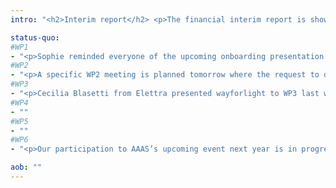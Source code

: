 ```yaml
---
intro: "<h2>Interim report</h2> <p>The financial interim report is showing an important delay in spendings from almost all partners. The different reasons and solutions for this were discussed:</p> <ul> <li>Some partners don’t book all the PMs that people actually spent on the project, which can be due to a lack of experience with EU projects and can be fixed.</li> <li>Concerning recruitment processes:</li> <ul> <li>Good candidates for ExPaNDS need data management knowledge, PaN knowledge and SW development skills, which is scarce. Some leads to solve this were mentioned like focusing on one requirement per application and selecting the most eager to learn. </li> <li>The UK in particular is observing a scarcity of candidates, likely due to Brexit. </li> <li>COVID has impacted administrative teams, some partners reporting that recruitment was frozen for a period or at least put on low-priority for them to be able to focus on regulating home office.</li> <li>COVID has also reduced the number of applicants for some partners. It is now getting better, with even a lot more applicants e.g. for PSI: scientists who want to shift to data and data experts wanting to be more involved in science, both partly due to current events.</li></ul> <li>Concerning the involvement of existing staff:</li> <ul> <li>COVID made it difficult for some partners to properly integrate new recruits and get them to understand the specificities of PaN instruments from home.</li> <li> COVID also impacted the involvement of the staff working in home office while having to care for their children, which after a few months can be really significant. </li> <li>Meeting F2F gives drive and enthusiasm to people, and again after a few months, the lack of it starts to show.</li> <li>Finally and most importantly, for several partners the IT staff in charge of ExPaNDS-like developments is also in charge of switching their facility’s business model to remote access in general, and in particular remote access to users for beamlines. Their dedication to ExPaNDS was reduced to focus more on these additional urgent new services.</li></ul> </ul> <p>On the technical level and on a more positive note, we start to see the benefits of the current paradigm shift, which is accelerating the uptake of remote analysis, cloud computing and open data. Several partners opened datasets to accelerate COVID research which paves the way to what we are working to achieve with ExPaNDS. More engagement from the users with remote analysis is also perceived. To make these opportunities more concrete, all WPs are to focus on actual examples and how to highlight them and use them for ExPaNDS. </p> <p>Overall the PEB is confident we will reach our engagements by the end of the project, with small readjustments of the work to be achieved that we will keep monitoring as the COVID situation keeps evolving. </p><p> For the upcoming Collaboration Board meeting, Daniel will be presenting the progress highlights for WP2, 3 and 4 and Isabelle the ones for WP5 and WP6. A first version of the presentations will be shared with Patrick by Friday. The message to the CB regarding underspending will be that it can be fixed, with a plan and objectives for mid-term review.</p> <h2>Other transverse topics</h2> <p>Daniel exposed his suggestion for a technical coordination workshop with PaNOSC in September, which he has been discussing with Jamie. The main objective is to make every technical contributor to both projects know each other and discuss on common works, in particular the PaN portal deployment. A small section on COVID is also planned to share risks and opportunities (like we did today) and finally an extra feature would be to have a measure of the capacity of each facility in terms of data production, HPC, etc, as PaNOSC does.</p><p>The idea to add an ‘open space format’ to the agenda was suggested. Isabelle and Kat assured Daniel of their support for the organisation of this event. </p> <p>All other also support the workshop and the 22nd of September was chosen for its date. Two expected outcomes were mentioned so far: a list of technical people and a technical topic for the next workshop. Daniel is building the Indico page and plans to send it around asap.</p> <p>Regarding Andrey’s suggestion to use IPFS as a data transfer solution for ExPaNDS, the technology is very interesting and at the same time seems out-of-scope for now, the project focusing first on delivering what is in the DoW. It would be an interesting topic for a possible webinar though, if Andrey agrees to present his findings. Sophie will talk to him.</p>"

status-quo:
#WP1
- "<p>Sophie reminded everyone of the upcoming onboarding presentation by Diego next week (15/07/2020).</p>"
#WP2
- "<p>A specific WP2 meeting is planned tomorrow where the request to delay one of the deliverables will be discussed in more details.</p>"
#WP3
- "<p>Cecilia Blasetti from Elettra presented wayforlight to WP3 last week (01/07/2020). The survey results were analysed by Sylvie who will present them to WP3 tomorrow (08/07/2020). The raw data will be uploaded to ExPaNDS public GitHub repository if no one objects then.</p>"
#WP4
- ""
#WP5
- ""
#WP6
- "<p>Our participation to AAAS’s upcoming event next year is in progress. The third ExPaNDS video on instruments is being circulated to the Heads of Comms at partner facilities and will be released afterwards.</p>"

aob: ""
---
```

